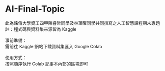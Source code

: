 # AI-Final-Topic
此為銘傳大學資工四甲陳睿哲同學及林頂曜同學共同撰寫之人工智慧課程期末專題<br>
註：程式碼與資料集來源皆為 Kaggle <br>
<br>
事前準備：<br>
需前往 Kaggle 網站下載資料集匯入 Google Colab <br>
<br>
使用方式：<br>
按照順序執行 Colab 記事本內部的區塊即可 <br>
